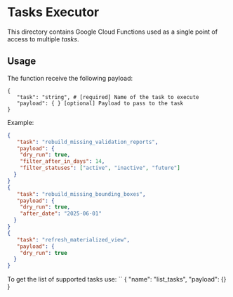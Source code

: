 # Tasks Executor

This directory contains Google Cloud Functions used as a single point of access to multiple _tasks_.

## Usage

The function receive the following payload:

```
{
   "task": "string", # [required] Name of the task to execute
   "payload": { } [optional] Payload to pass to the task
}
```

Example:

```json
{
   "task": "rebuild_missing_validation_reports",
   "payload": {
    "dry_run": true,
    "filter_after_in_days": 14,
    "filter_statuses": ["active", "inactive", "future"]
  }
}
{
   "task": "rebuild_missing_bounding_boxes",
   "payload": {
    "dry_run": true,
    "after_date": "2025-06-01"
  }
}
{
   "task": "refresh_materialized_view",
   "payload": {
    "dry_run": true
  }
}
```

To get the list of supported tasks use:
``
{
"name": "list_tasks",
"payload": {}
}

```

```
